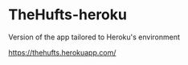 # TheHufts-heroku
Version of the app tailored to Heroku's environment



https://thehufts.herokuapp.com/
